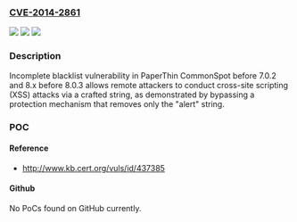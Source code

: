 ### [CVE-2014-2861](https://cve.mitre.org/cgi-bin/cvename.cgi?name=CVE-2014-2861)
![](https://img.shields.io/static/v1?label=Product&message=n%2Fa&color=blue)
![](https://img.shields.io/static/v1?label=Version&message=n%2Fa&color=blue)
![](https://img.shields.io/static/v1?label=Vulnerability&message=n%2Fa&color=brighgreen)

### Description

Incomplete blacklist vulnerability in PaperThin CommonSpot before 7.0.2 and 8.x before 8.0.3 allows remote attackers to conduct cross-site scripting (XSS) attacks via a crafted string, as demonstrated by bypassing a protection mechanism that removes only the "alert" string.

### POC

#### Reference
- http://www.kb.cert.org/vuls/id/437385

#### Github
No PoCs found on GitHub currently.

